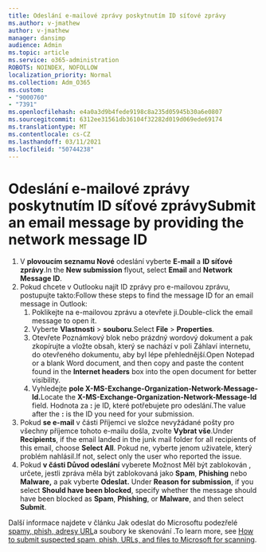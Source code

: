 ```yaml
---
title: Odeslání e-mailové zprávy poskytnutím ID síťové zprávy
ms.author: v-jmathew
author: v-jmathew
manager: dansimp
audience: Admin
ms.topic: article
ms.service: o365-administration
ROBOTS: NOINDEX, NOFOLLOW
localization_priority: Normal
ms.collection: Adm_O365
ms.custom:
- "9000760"
- "7391"
ms.openlocfilehash: e4a0a3d9b4fede9198c8a235d05945b30a6e0807
ms.sourcegitcommit: 6312ee31561db36104f32282d019d069ede69174
ms.translationtype: MT
ms.contentlocale: cs-CZ
ms.lasthandoff: 03/11/2021
ms.locfileid: "50744238"
---
```

# <a name="submit-an-email-message-by-providing-the-network-message-id"></a><span data-ttu-id="3024f-102">Odeslání e-mailové zprávy poskytnutím ID síťové zprávy</span><span class="sxs-lookup"><span data-stu-id="3024f-102">Submit an email message by providing the network message ID</span></span>

1. <span data-ttu-id="3024f-103">V **plovoucím seznamu Nové** odeslání vyberte **E-mail** a **ID síťové zprávy**.</span><span class="sxs-lookup"><span data-stu-id="3024f-103">In the **New submission** flyout, select **Email** and **Network Message ID**.</span></span>
2. <span data-ttu-id="3024f-104">Pokud chcete v Outlooku najít ID zprávy pro e-mailovou zprávu, postupujte takto:</span><span class="sxs-lookup"><span data-stu-id="3024f-104">Follow these steps to find the message ID for an email message in Outlook:</span></span>
    1. <span data-ttu-id="3024f-105">Poklikejte na e-mailovou zprávu a otevřete ji.</span><span class="sxs-lookup"><span data-stu-id="3024f-105">Double-click the email message to open it.</span></span>
    1. <span data-ttu-id="3024f-106">Vyberte **Vlastnosti**  >  **souboru**.</span><span class="sxs-lookup"><span data-stu-id="3024f-106">Select **File** > **Properties**.</span></span>
    1. <span data-ttu-id="3024f-107">Otevřete Poznámkový blok nebo prázdný wordový dokument a pak  zkopírujte a vložte obsah, který se nachází v poli Záhlaví internetu, do otevřeného dokumentu, aby byl lépe přehlednější.</span><span class="sxs-lookup"><span data-stu-id="3024f-107">Open Notepad or a blank Word document, and then copy and paste the content found in the **Internet headers** box into the open document for better visibility.</span></span>
    1. <span data-ttu-id="3024f-108">Vyhledejte **pole X-MS-Exchange-Organization-Network-Message-Id.**</span><span class="sxs-lookup"><span data-stu-id="3024f-108">Locate the **X-MS-Exchange-Organization-Network-Message-Id** field.</span></span> <span data-ttu-id="3024f-109">Hodnota za **:** je ID, které potřebujete pro odeslání.</span><span class="sxs-lookup"><span data-stu-id="3024f-109">The value after the **:** is the ID you need for your submission.</span></span>
3. <span data-ttu-id="3024f-110">Pokud **se e-mail** v části Příjemci ve složce nevyžádané pošty pro všechny příjemce tohoto e-mailu došla, zvolte **Vybrat vše**.</span><span class="sxs-lookup"><span data-stu-id="3024f-110">Under **Recipients**, if the email landed in the junk mail folder for all recipients of this email, choose **Select All**.</span></span> <span data-ttu-id="3024f-111">Pokud ne, vyberte jenom uživatele, který problém nahlásil.</span><span class="sxs-lookup"><span data-stu-id="3024f-111">If not, select only the user who reported the issue.</span></span>
4. <span data-ttu-id="3024f-112">Pokud **v části Důvod odeslání** vyberete Možnost Měl být zablokován , určete, jestli zpráva měla být zablokovaná jako **Spam**, **Phishing** nebo **Malware,** a pak vyberte **Odeslat.** </span><span class="sxs-lookup"><span data-stu-id="3024f-112">Under **Reason for submission**, if you select **Should have been blocked**, specify whether the message should have been blocked as **Spam**, **Phishing**, or **Malware**, and then select **Submit**.</span></span>

<span data-ttu-id="3024f-113">Další informace najdete v článku Jak odeslat do Microsoftu podezřelé [spamy, phish, adresy URL](https://go.microsoft.com/fwlink/?linkid=2101479)a soubory ke skenování .</span><span class="sxs-lookup"><span data-stu-id="3024f-113">To learn more, see [How to submit suspected spam, phish, URLs, and files to Microsoft for scanning](https://go.microsoft.com/fwlink/?linkid=2101479).</span></span>
